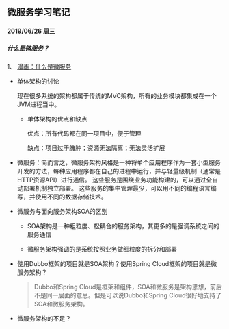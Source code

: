## 微服务学习笔记

#### 2019/06/26 周三
##### 什么是微服务？

1、 [漫画：什么是微服务](https://mp.weixin.qq.com/s/nWy43ZWEWVxELxrb5ZrXOw?)

+ 单体架构的讨论

    现在很多系统的架构都属于传统的MVC架构，所有的业务模块都集成在一个JVM进程当中。

    - 单体架构的优点和缺点

        优点：所有代码都在同一项目中，便于管理

        缺点：项目过于臃肿；资源无法隔离；无法灵活扩展

+ 微服务：简而言之，微服务架构风格是一种将单个应用程序作为一套小型服务开发的方法，每种应用程序都在自己的进程中运行，并与轻量级机制（通常是HTTP资源API）进行通信。 这些服务是围绕业务功能构建的，可以通过全自动部署机制独立部署。 这些服务的集中管理最少，可以用不同的编程语言编写，并使用不同的数据存储技术。

+ 微服务与面向服务架构SOA的区别

    + SOA架构是一种粗粒度、松耦合的服务架构，其更多的是强调系统之间的服务通信

    + 微服务架构强调的是系统按照业务做细粒度的拆分和部署

+ 使用Dubbo框架的项目就是SOA架构？使用Spring Cloud框架的项目就是微服务架构？

    > Dubbo和Spring Cloud是框架和组件，SOA和微服务是架构思想，前后不是同一层面的意思。但是可以说Dubbo和Spring Cloud很好地支持了SOA和微服务架构。

+ 微服务架构的不足？
